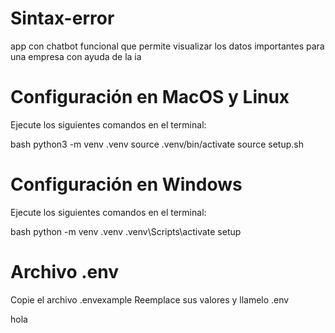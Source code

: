 # Sintax-error
app con chatbot funcional que permite visualizar los datos importantes para una empresa con ayuda de la ia

# Configuración en MacOS y Linux

Ejecute los siguientes comandos en el terminal:

bash
python3 -m venv .venv
source .venv/bin/activate
source setup.sh


# Configuración en Windows

Ejecute los siguientes comandos en el terminal:

bash
python -m venv .venv
.venv\Scripts\activate
setup


# Archivo .env

Copie el archivo .envexample Reemplace sus valores y llamelo .env


hola